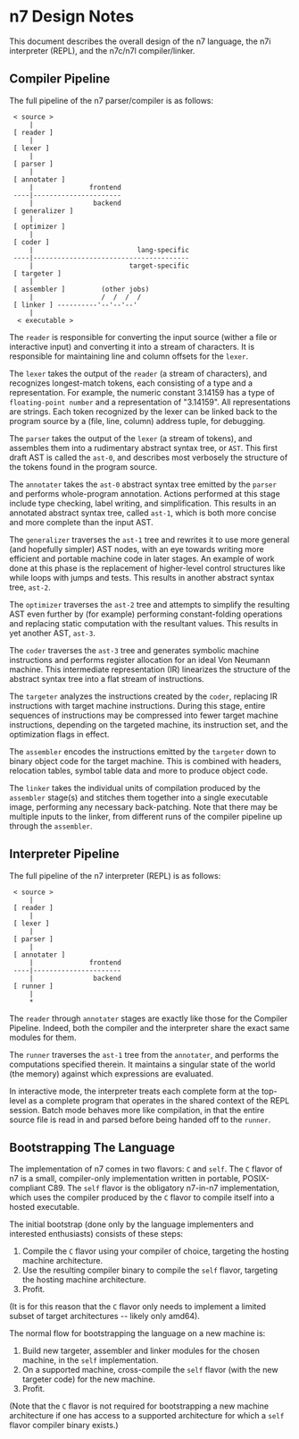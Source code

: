 n7 Design Notes
===============

This document describes the overall design of the n7 language, the
n7i interpreter (REPL), and the n7c/n7l compiler/linker.

Compiler Pipeline
-----------------

The full pipeline of the n7 parser/compiler is as follows:

     < source >
         |
     [ reader ]
         |
     [ lexer ]
         |
     [ parser ]
         |
     [ annotater ]
         |              frontend
     ----|----------------------
         |               backend
     [ generalizer ]
         |
     [ optimizer ]
         |
     [ coder ]
         |                          lang-specific
     ----|---------------------------------------
         |                        target-specific
     [ targeter ]
         |
     [ assembler ]         (other jobs)
         |                 /  /  /  /
     [ linker ] ----------'--'--'--'
         |
      < executable >

The `reader` is responsible for converting the input source
(wither a file or interactive input) and converting it into a
stream of characters.  It is responsible for maintaining line and
column offsets for the `lexer`.

The `lexer` takes the output of the `reader` (a stream of
characters), and recognizes longest-match tokens, each consisting
of a type and a representation.  For example, the numeric constant
3.14159 has a type of `floating-point number` and a representation
of "3.14159".  All representations are strings.  Each token
recognized by the lexer can be linked back to the program source
by a (file, line, column) address tuple, for debugging.

The `parser` takes the output of the `lexer` (a stream of tokens),
and assembles them into a rudimentary abstract syntax tree, or
`AST`.  This first draft AST is called the `ast-0`, and describes
most verbosely the structure of the tokens found in the program
source.

The `annotater` takes the `ast-0` abstract syntax tree emitted by
the `parser` and performs whole-program annotation.  Actions
performed at this stage include type checking, label writing, and
simplification.  This results in an annotated abstract syntax
tree, called `ast-1`, which is both more concise and more
complete than the input AST.

The `generalizer` traverses the `ast-1` tree and rewrites it to
use more general (and hopefully simpler) AST nodes, with an eye
towards writing more efficient and portable machine code in later
stages.  An example of work done at this phase is the replacement
of higher-level control structures like while loops with jumps and
tests.  This results in another abstract syntax tree, `ast-2`.

The `optimizer` traverses the `ast-2` tree and attempts to
simplify the resulting AST even further by (for example) performing
constant-folding operations and replacing static computation with
the resultant values.  This results in yet another AST, `ast-3`.

The `coder` traverses the `ast-3` tree and generates symbolic
machine instructions and performs register allocation for an ideal
Von Neumann machine.  This intermediate representation (IR)
linearizes the structure of the abstract syntax tree into a flat
stream of instructions.

The `targeter` analyzes the instructions created by the `coder`,
replacing IR instructions with target machine instructions.
During this stage, entire sequences of instructions may be
compressed into fewer target machine instructions, depending on
the targeted machine, its instruction set, and the optimization
flags in effect.

The `assembler` encodes the instructions emitted by the `targeter`
down to binary object code for the target machine.  This is
combined with headers, relocation tables, symbol table data and
more to produce object code.

The `linker` takes the individual units of compilation produced by
the `assembler` stage(s) and stitches them together into a single
executable image, performing any necessary back-patching.  Note
that there may be multiple inputs to the linker, from different
runs of the compiler pipeline up through the `assembler`.

Interpreter Pipeline
--------------------

The full pipeline of the n7 interpreter (REPL) is as follows:

     < source >
         |
     [ reader ]
         |
     [ lexer ]
         |
     [ parser ]
         |
     [ annotater ]
         |              frontend
     ----|----------------------
         |               backend
     [ runner ]
         |
         *

The `reader` through `annotater` stages are exactly like those
for the Compiler Pipeline.  Indeed, both the compiler and the
interpreter share the exact same modules for them.

The `runner` traverses the `ast-1` tree from the `annotater`, and
performs the computations specified therein.  It maintains a
singular state of the world (the memory) against which expressions
are evaluated.

In interactive mode, the interpreter treats each complete form at
the top-level as a complete program that operates in the shared
context of the REPL session.  Batch mode behaves more like
compilation, in that the entire source file is read in and parsed
before being handed off to the `runner`.

Bootstrapping The Language
--------------------------

The implementation of n7 comes in two flavors: `C` and `self`.
The `C` flavor of n7 is a small, compiler-only implementation
written in portable, POSIX-compliant C89.  The `self` flavor is
the obligatory n7-in-n7 implementation, which uses the compiler
produced by the `C` flavor to compile itself into a hosted
executable.

The initial bootstrap (done only by the language implementers and
interested enthusiasts) consists of these steps:

  1. Compile the `C` flavor using your compiler of choice,
     targeting the hosting machine architecture.
  2. Use the resulting compiler binary to compile the `self`
     flavor, targeting the hosting machine architecture.
  3. Profit.

(It is for this reason that the `C` flavor only needs to implement
a limited subset of target architectures -- likely only amd64).

The normal flow for bootstrapping the language on a new
machine is:

  1. Build new targeter, assembler and linker modules for the
     chosen machine, in the `self` implementation.
  2. On a supported machine, cross-compile the `self` flavor (with
     the new targeter code) for the new machine.
  3. Profit.

(Note that the `C` flavor is not required for bootstrapping a new
machine architecture if one has access to a supported architecture
for which a `self` flavor compiler binary exists.)
